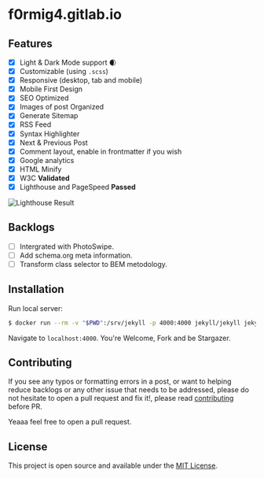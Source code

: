 # f0rmig4.gitlab.io

## Features

- [x] Light & Dark Mode support :waxing_crescent_moon:
- [x] Customizable (using `.scss`)
- [x] Responsive (desktop, tab and mobile)
- [x] Mobile First Design
- [x] SEO Optimized
- [x] Images of post Organized
- [x] Generate Sitemap
- [x] RSS Feed
- [x] Syntax Highlighter
- [x] Next & Previous Post
- [x] Comment layout, enable in frontmatter if you wish
- [x] Google analytics
- [x] HTML Minify
- [x] W3C **Validated**
- [x] Lighthouse and PageSpeed **Passed**

![Lighthouse Result](./lighthouse.png)

## Backlogs

- [ ] Intergrated with PhotoSwipe.
- [ ] Add schema.org meta information.
- [ ] Transform class selector to BEM metodology.

## Installation

Run local server:

```bash
$ docker run --rm -v "$PWD":/srv/jekyll -p 4000:4000 jekyll/jekyll jekyll serve
```

Navigate to `localhost:4000`. You're Welcome, Fork and be Stargazer.

## Contributing

If you see any typos or formatting errors in a post, or want to helping reduce backlogs or any other issue that needs to be addressed, please do not hesitate to open a pull request and fix it!, please read [contributing](./CONTRIBUTING.md) before PR.

Yeaaa feel free to open a pull request.

## License

This project is open source and available under the [MIT License](LICENSE).
